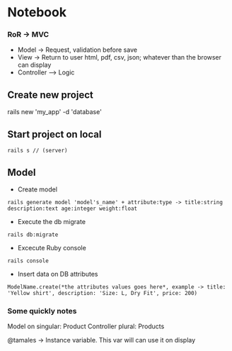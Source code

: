 # Notebook

### RoR -> MVC

* Model -> Request, validation before save
* View -> Return to user html, pdf, csv, json; whatever than the browser can display
* Controller -—> Logic

## Create new project
rails new 'my_app' -d 'database'

## Start project on local
```
rails s // (server)
```
## Model

* Create model
```
rails generate model 'model's_name' + attribute:type -> title:string description:text age:integer weight:float
```

* Execute the db migrate
```
rails db:migrate
```

* Excecute Ruby console
```
rails console
```

* Insert data on DB attributes
```
ModelName.create(*the attributes values goes here*, example -> title: 'Yellow shirt', description: 'Size: L, Dry Fit', price: 200)
```


### Some quickly notes
Model on singular: Product
Controller plural: Products

@tamales -> Instance variable. This var will can use it on display